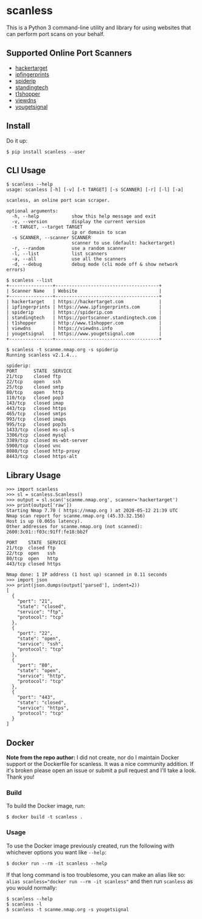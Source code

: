 # scanless

This is a Python 3 command-line utility and library for using websites that can perform port scans on your behalf.

## Supported Online Port Scanners

* [hackertarget](https://hackertarget.com/nmap-online-port-scanner/)
* [ipfingerprints](http://www.ipfingerprints.com/portscan.php)
* [spiderip](https://spiderip.com/online-port-scan.php)
* [standingtech](https://portscanner.standingtech.com/)
* [t1shopper](http://www.t1shopper.com/tools/port-scan/)
* [viewdns](http://viewdns.info/)
* [yougetsignal](http://www.yougetsignal.com/tools/open-ports/)

## Install

Do it up:
```
$ pip install scanless --user
```

## CLI Usage

```
$ scanless --help  
usage: scanless [-h] [-v] [-t TARGET] [-s SCANNER] [-r] [-l] [-a]

scanless, an online port scan scraper.

optional arguments:
  -h, --help            show this help message and exit
  -v, --version         display the current version
  -t TARGET, --target TARGET
                        ip or domain to scan
  -s SCANNER, --scanner SCANNER
                        scanner to use (default: hackertarget)
  -r, --random          use a random scanner
  -l, --list            list scanners
  -a, --all             use all the scanners
  -d, --debug           debug mode (cli mode off & show network errors)

$ scanless --list
+----------------+--------------------------------------+
| Scanner Name   | Website                              |
+----------------+--------------------------------------+
| hackertarget   | https://hackertarget.com             |
| ipfingerprints | https://www.ipfingerprints.com       |
| spiderip       | https://spiderip.com                 |
| standingtech   | https://portscanner.standingtech.com |
| t1shopper      | http://www.t1shopper.com             |
| viewdns        | https://viewdns.info                 |
| yougetsignal   | https://www.yougetsignal.com         |
+----------------+--------------------------------------+

$ scanless -t scanme.nmap.org -s spiderip
Running scanless v2.1.4...

spiderip:
PORT      STATE  SERVICE
21/tcp    closed ftp
22/tcp    open   ssh
25/tcp    closed smtp
80/tcp    open   http
110/tcp   closed pop3
143/tcp   closed imap
443/tcp   closed https
465/tcp   closed smtps
993/tcp   closed imaps
995/tcp   closed pop3s
1433/tcp  closed ms-sql-s
3306/tcp  closed mysql
3389/tcp  closed ms-wbt-server
5900/tcp  closed vnc
8080/tcp  closed http-proxy
8443/tcp  closed https-alt
```

## Library Usage

```
>>> import scanless
>>> sl = scanless.Scanless()
>>> output = sl.scan('scanme.nmap.org', scanner='hackertarget')
>>> print(output['raw'])
Starting Nmap 7.70 ( https://nmap.org ) at 2020-05-12 21:39 UTC
Nmap scan report for scanme.nmap.org (45.33.32.156)
Host is up (0.065s latency).
Other addresses for scanme.nmap.org (not scanned): 2600:3c01::f03c:91ff:fe18:bb2f

PORT    STATE  SERVICE
21/tcp  closed ftp
22/tcp  open   ssh
80/tcp  open   http
443/tcp closed https

Nmap done: 1 IP address (1 host up) scanned in 0.11 seconds
>>> import json
>>> print(json.dumps(output['parsed'], indent=2))
[
  {
    "port": "21",
    "state": "closed",
    "service": "ftp",
    "protocol": "tcp"
  },
  {
    "port": "22",
    "state": "open",
    "service": "ssh",
    "protocol": "tcp"
  },
  {
    "port": "80",
    "state": "open",
    "service": "http",
    "protocol": "tcp"
  },
  {
    "port": "443",
    "state": "closed",
    "service": "https",
    "protocol": "tcp"
  }
]
```

## Docker

**Note from the repo author:** I did not create, nor do I maintain Docker support or the Dockerfile for scanless. It was a nice community addition. If it's broken please open an issue or submit a pull request and I'll take a look. Thank you!

### Build

To build the Docker image, run:
```shell
$ docker build -t scanless .
```

### Usage

To use the Docker image previously created, run the following with whichever options you want like `--help`:
```
$ docker run --rm -it scanless --help
```

If that long command is too troublesome, you can make an alias like so: `alias scanless="docker run --rm -it scanless"` and then run `scanless` as you would normally:
```
$ scanless --help
$ scanless -l
$ scanless -t scanme.nmap.org -s yougetsignal
```
